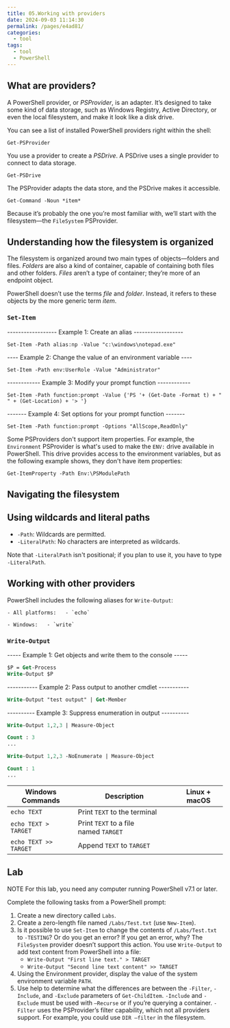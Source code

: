 ```yaml
---
title: 05.Working with providers
date: 2024-09-03 11:14:30
permalink: /pages/e4ad81/
categories: 
  - tool
tags: 
  - tool
  - PowerShell
---
```

## What are providers?

A PowerShell provider, or _PSProvider_, is an adapter. It’s designed to take some kind of data storage, such as Windows Registry, Active Directory, or even the local filesystem, and make it look like a disk drive.

You can see a list of installed PowerShell providers right within the shell:

`Get-PSProvider`

You use a provider to create a _PSDrive_. A PSDrive uses a single provider to connect to data storage.

`Get-PSDrive`

The PSProvider adapts the data store, and the PSDrive makes it accessible.

`Get-Command -Noun *item*`

Because it’s probably the one you’re most familiar with, we’ll start with the filesystem—the `FileSystem` PSProvider.

## Understanding how the filesystem is organized

The filesystem is organized around two main types of objects—folders and files. _Folders_ are also a kind of container, capable of containing both files and other folders. _Files_ aren’t a type of container; they’re more of an endpoint object.

PowerShell doesn’t use the terms _file_ and _folder_. Instead, it refers to these objects by the more generic term _item_.

### `Set-Item`

------------------ Example 1: Create an alias ------------------

`Set-Item -Path alias:np -Value "c:\windows\notepad.exe"`

---- Example 2: Change the value of an environment variable ----

`Set-Item -Path env:UserRole -Value "Administrator"`

------------ Example 3: Modify your prompt function ------------

`Set-Item -Path function:prompt -Value {'PS '+ (Get-Date -Format t) + " " + (Get-Location) + '> '}`

------- Example 4: Set options for your prompt function -------

`Set-Item -Path function:prompt -Options "AllScope,ReadOnly"`

Some PSProviders don't support item properties. For example, the `Environment` PSProvider is what's used to make the `ENV:` drive available in PowerShell. This drive provides access to the environment variables, but as the following example shows, they don't have item properties:

`Get-ItemProperty -Path Env:\PSModulePath`

## Navigating the filesystem

## Using wildcards and literal paths

- `-Path`: Wildcards are permitted.
- `-LiteralPath`: No characters are interpreted as wildcards.

Note that `-LiteralPath` isn't positional; if you plan to use it, you have to type `-LiteralPath`.

## Working with other providers

PowerShell includes the following aliases for `Write-Output`:

    - All platforms:   - `echo`

    - Windows:   - `write`

### `Write-Output`

----- Example 1: Get objects and write them to the console -----

```ps
$P = Get-Process
Write-Output $P
```

----------- Example 2: Pass output to another cmdlet -----------

```ps
Write-Output "test output" | Get-Member
```

---------- Example 3: Suppress enumeration in output ----------

```ps
Write-Output 1,2,3 | Measure-Object

Count : 3
...
```

```ps
Write-Output 1,2,3 -NoEnumerate | Measure-Object

Count : 1
...
```

| Windows Commands      | Description                           | Linux + macOS |
| --------------------- | ------------------------------------- | ------------- |
| `echo TEXT`           | Print `TEXT` to the terminal          |               |
| `echo TEXT > TARGET`  | Print `TEXT` to a file named `TARGET` |               |
| `echo TEXT >> TARGET` | Append `TEXT` to `TARGET`             |               |

## Lab

NOTE For this lab, you need any computer running PowerShell v7.1 or later.

Complete the following tasks from a PowerShell prompt:

1. Create a new directory called `Labs`.
2. Create a zero-length file named `/Labs/Test.txt` (use `New-Item`).
3. Is it possible to use `Set-Item` to change the contents of `/Labs/Test.txt` to `-TESTING`? Or do you get an error? If you get an error, why?
   The `FileSystem` provider doesn’t support this action. You use `Write-Output` to add text content from PowerShell into a file:
   - `Write-Output "First line text." > TARGET`
   - `Write-Output "Second line text content" >> TARGET`
4. Using the Environment provider, display the value of the system environment variable `PATH`.
5. Use help to determine what the differences are between the `-Filter`, `-Include`, and `-Exclude` parameters of `Get-ChildItem`.
   `-Include` and `-Exclude` must be used with `–Recurse` or if you’re querying a container. `-Filter` uses the PSProvider’s filter capability, which not all providers support. For example, you could use `DIR –filter` in the filesystem.
